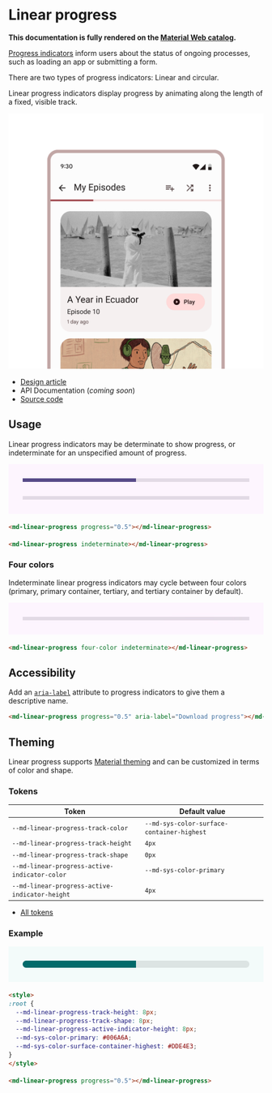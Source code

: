 <!-- catalog-only-start --><!-- ---
name: Linear Progress
dirname: linearprogress
ssrOnly: true
-----><!-- catalog-only-end -->

<catalog-component-header>
<catalog-component-header-title slot="title">

# Linear progress

<!--*
# Document freshness: For more information, see go/fresh-source.
freshness: { owner: 'lizmitchell' reviewed: '2023-05-02' }
tag: 'docType:reference'
*-->

<!-- github-only-start -->

<!-- go/md-checkbox -->

<!-- [TOC] -->

**This documentation is fully rendered on the
[Material Web catalog](https://material-components.github.io/material-web/components/linearprogress/)<!-- {.external} -->.**

<!-- github-only-end -->

[Progress indicators](https://m3.material.io/components/progress-indicators)<!-- {.external} -->
inform users about the status of ongoing processes, such as loading an app or
submitting a form.

There are two types of progress indicators: Linear and circular.

Linear progress indicators display progress by animating along the length of a
fixed, visible track.

</catalog-component-header-title>

<img
    class="hero"
    src="images/linearprogress/hero.png"
    alt="A mobile phone screen showing a card list of episode and a linear progress indicator nestled at the bottom of the top app bar showing a low loading progress"
    title="Linear progress can be used to show loading progress.">

</catalog-component-header>

*   [Design article](https://m3.material.io/components/progress-indicators)
    <!-- {.external} -->
*   API Documentation (*coming soon*)
*   [Source code](https://github.com/material-components/material-web/tree/main/linearprogress)
    <!-- {.external} -->

<!-- catalog-only-start -->

<!--

## Interactive Demo

{% playgroundexample dirname=dirname, previewHeight=450 %}

-->

<!-- catalog-only-end -->

## Usage

Linear progress indicators may be determinate to show progress, or indeterminate
for an unspecified amount of progress.

<!-- github-only-start -->

![Two linear progress indicators, one with half the track full and the other indeterminate.](images/linearprogress/usage.gif "Determinate and indeterminate linear progress indicators.")

<!-- github-only-end -->
<!-- catalog-only-start -->

<!--

<div class="figure-wrapper">
  <figure
      style="min-width:300px;flex-direction:column;justify-content:center;gap:16px;"
      title="Determinate and indeterminate linear progress indicators."
      aria-label="Two linear progress indicators, one with half the track and the other indeterminate.">
    <md-linear-progress style="width:100%;" progress="0.5"></md-linear-progress>
    <md-linear-progress style="width:100%;" indeterminate></md-linear-progress>
  </figure>
</div>

-->

<!-- catalog-only-end -->

```html
<md-linear-progress progress="0.5"></md-linear-progress>

<md-linear-progress indeterminate></md-linear-progress>
```

### Four colors

Indeterminate linear progress indicators may cycle between four colors (primary,
primary container, tertiary, and tertiary container by default).

<!-- github-only-start -->

![An indeterminate linear progress indicator that cycles between four colors.](images/linearprogress/usage-four-color.gif "A four-color indeterminate linear progress indicator")

<!-- github-only-end -->
<!-- catalog-only-start -->

<!--

<div class="figure-wrapper">
  <figure
      style="min-width:300px;"
      title="A four-color indeterminate linear progress indicator"
      aria-label="An indeterminate linear progress indicator that cycles between four colors.">
    <md-linear-progress style="flex-grow:1" four-color indeterminate>
    </md-linear-progress>
  </figure>
</div>

-->

<!-- catalog-only-end -->

```html
<md-linear-progress four-color indeterminate></md-linear-progress>
```

## Accessibility

Add an
[`aria-label`](https://developer.mozilla.org/en-US/docs/Web/Accessibility/ARIA/Attributes/aria-label)<!-- {.external} -->
attribute to progress indicators to give them a descriptive name.

```html
<md-linear-progress progress="0.5" aria-label="Download progress"></md-linear-progress>
```

## Theming

Linear progress supports [Material theming](../theming.md) and can be customized
in terms of color and shape.

### Tokens

Token                                          | Default value
---------------------------------------------- | -------------
`--md-linear-progress-track-color`             | `--md-sys-color-surface-container-highest`
`--md-linear-progress-track-height`            | `4px`
`--md-linear-progress-track-shape`             | `0px`
`--md-linear-progress-active-indicator-color`  | `--md-sys-color-primary`
`--md-linear-progress-active-indicator-height` | `4px`

*   [All tokens](https://github.com/material-components/material-web/blob/main/tokens/_md-comp-linear-progress-indicator.scss)
    <!-- {.external} -->

### Example

<!-- github-only-start -->

![Image of a linear progress indicator with a different theme applied](images/linearprogress/theming.png "Linear progress theming example.")

<!-- github-only-end -->
<!-- catalog-only-start -->

<!--

<div class="figure-wrapper">
  <figure
      style="min-width:300px;"
      class="styled-example"
      aria-label="Image of a linear progress indicator with a different theme applied"
      title="Linear progress theming example.">
  <style>
    .styled-example {
      background-color: white;
      --md-linear-progress-track-height: 8px;
      --md-linear-progress-track-shape: 8px;
      --md-linear-progress-active-indicator-height: 8px;
      --md-sys-color-primary: #006A6A;
      --md-sys-color-surface-container-highest: #DDE4E3;
    }
    .styled-example md-linear-progress {
      flex-grow: 1;
    }
  </style>
  <md-linear-progress progress="0.5"></md-linear-progress>
  </figure>
</div>

-->

<!-- catalog-only-end -->

```html
<style>
:root {
  --md-linear-progress-track-height: 8px;
  --md-linear-progress-track-shape: 8px;
  --md-linear-progress-active-indicator-height: 8px;
  --md-sys-color-primary: #006A6A;
  --md-sys-color-surface-container-highest: #DDE4E3;
}
</style>

<md-linear-progress progress="0.5"></md-linear-progress>
```
